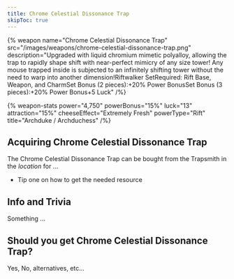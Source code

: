 ```yaml
---
title: Chrome Celestial Dissonance Trap
skipToc: true
---
```


{% weapon
 name="Chrome Celestial Dissonance Trap"
 src="/images/weapons/chrome-celestial-dissonance-trap.png"
 description="Upgraded with liquid chromium mimetic polyalloy, allowing the trap to rapidly shape shift with near-perfect mimicry of any size tower! Any mouse trapped inside is subjected to an infinitely shifting tower without the need to warp into another dimension!Riftwalker SetRequired: Rift Base, Weapon, and CharmSet Bonus (2 pieces):+20% Power BonusSet Bonus (3 pieces):+20% Power Bonus+5 Luck"
/%}

{% weapon-stats
 power="4,750"
 powerBonus="15%"
 luck="13"
 attraction="15%"
 cheeseEffect="Extremely Fresh"
 powerType="Rift"
 title="Archduke / Archduchess"
/%}

## Acquiring Chrome Celestial Dissonance Trap

The Chrome Celestial Dissonance Trap can be bought from the Trapsmith in the *location* for ...

- Tip one on how to get the needed resource

## Info and Trivia

Something ...

## Should you get Chrome Celestial Dissonance Trap?

Yes, No, alternatives, etc...
